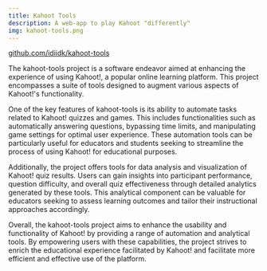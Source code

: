 ```yaml
---
title: Kahoot Tools
description: A web-app to play Kahoot "differently"
img: kahoot-tools.png
---
```


<a href="https://github.com/idiidk/kahoot-tools">github.com/idiidk/kahoot-tools</a>

The kahoot-tools project is a software endeavor aimed at enhancing the experience of using Kahoot!, a popular online learning platform. This project encompasses a suite of tools designed to augment various aspects of Kahoot!'s functionality.

One of the key features of kahoot-tools is its ability to automate tasks related to Kahoot! quizzes and games. This includes functionalities such as automatically answering questions, bypassing time limits, and manipulating game settings for optimal user experience. These automation tools can be particularly useful for educators and students seeking to streamline the process of using Kahoot! for educational purposes.

Additionally, the project offers tools for data analysis and visualization of Kahoot! quiz results. Users can gain insights into participant performance, question difficulty, and overall quiz effectiveness through detailed analytics generated by these tools. This analytical component can be valuable for educators seeking to assess learning outcomes and tailor their instructional approaches accordingly.

Overall, the kahoot-tools project aims to enhance the usability and functionality of Kahoot! by providing a range of automation and analytical tools. By empowering users with these capabilities, the project strives to enrich the educational experience facilitated by Kahoot! and facilitate more efficient and effective use of the platform.
